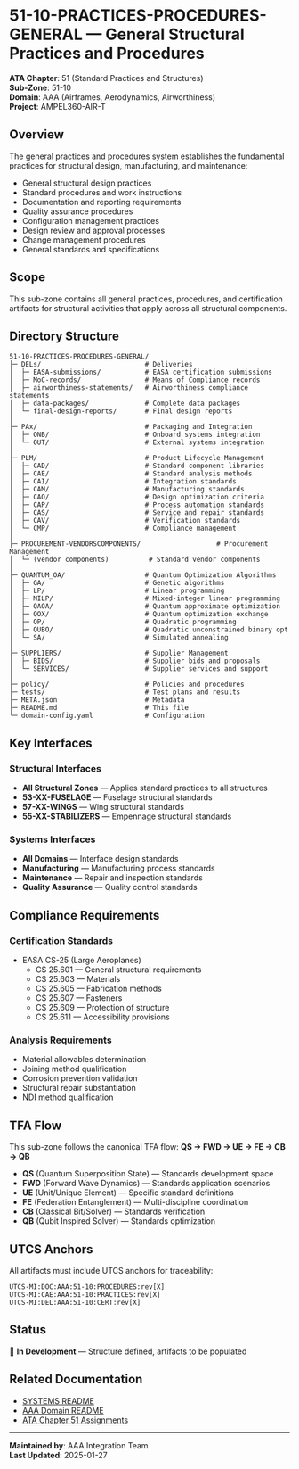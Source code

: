 # 51-10-PRACTICES-PROCEDURES-GENERAL — General Structural Practices and Procedures

**ATA Chapter**: 51 (Standard Practices and Structures)  
**Sub-Zone**: 51-10  
**Domain**: AAA (Airframes, Aerodynamics, Airworthiness)  
**Project**: AMPEL360-AIR-T

## Overview

The general practices and procedures system establishes the fundamental practices for structural design, manufacturing, and maintenance:
- General structural design practices
- Standard procedures and work instructions
- Documentation and reporting requirements
- Quality assurance procedures
- Configuration management practices
- Design review and approval processes
- Change management procedures
- General standards and specifications

## Scope

This sub-zone contains all general practices, procedures, and certification artifacts for structural activities that apply across all structural components.

## Directory Structure

```
51-10-PRACTICES-PROCEDURES-GENERAL/
├─ DELs/                          # Deliveries
│  ├─ EASA-submissions/           # EASA certification submissions
│  ├─ MoC-records/                # Means of Compliance records
│  ├─ airworthiness-statements/   # Airworthiness compliance statements
│  ├─ data-packages/              # Complete data packages
│  └─ final-design-reports/       # Final design reports
│
├─ PAx/                           # Packaging and Integration
│  ├─ ONB/                        # Onboard systems integration
│  └─ OUT/                        # External systems integration
│
├─ PLM/                           # Product Lifecycle Management
│  ├─ CAD/                        # Standard component libraries
│  ├─ CAE/                        # Standard analysis methods
│  ├─ CAI/                        # Integration standards
│  ├─ CAM/                        # Manufacturing standards
│  ├─ CAO/                        # Design optimization criteria
│  ├─ CAP/                        # Process automation standards
│  ├─ CAS/                        # Service and repair standards
│  ├─ CAV/                        # Verification standards
│  └─ CMP/                        # Compliance management
│
├─ PROCUREMENT-VENDORSCOMPONENTS/                   # Procurement Management
│  └─ (vendor components)          # Standard vendor components
│
├─ QUANTUM_OA/                    # Quantum Optimization Algorithms
│  ├─ GA/                         # Genetic algorithms
│  ├─ LP/                         # Linear programming
│  ├─ MILP/                       # Mixed-integer linear programming
│  ├─ QAOA/                       # Quantum approximate optimization
│  ├─ QOX/                        # Quantum optimization exchange
│  ├─ QP/                         # Quadratic programming
│  ├─ QUBO/                       # Quadratic unconstrained binary opt
│  └─ SA/                         # Simulated annealing
│
├─ SUPPLIERS/                     # Supplier Management
│  ├─ BIDS/                       # Supplier bids and proposals
│  └─ SERVICES/                   # Supplier services and support
│
├─ policy/                        # Policies and procedures
├─ tests/                         # Test plans and results
├─ META.json                      # Metadata
├─ README.md                      # This file
└─ domain-config.yaml             # Configuration
```

## Key Interfaces

### Structural Interfaces
- **All Structural Zones** — Applies standard practices to all structures
- **53-XX-FUSELAGE** — Fuselage structural standards
- **57-XX-WINGS** — Wing structural standards
- **55-XX-STABILIZERS** — Empennage structural standards

### Systems Interfaces
- **All Domains** — Interface design standards
- **Manufacturing** — Manufacturing process standards
- **Maintenance** — Repair and inspection standards
- **Quality Assurance** — Quality control standards

## Compliance Requirements

### Certification Standards
- EASA CS-25 (Large Aeroplanes)
  - CS 25.601 — General structural requirements
  - CS 25.603 — Materials
  - CS 25.605 — Fabrication methods
  - CS 25.607 — Fasteners
  - CS 25.609 — Protection of structure
  - CS 25.611 — Accessibility provisions

### Analysis Requirements
- Material allowables determination
- Joining method qualification
- Corrosion prevention validation
- Structural repair substantiation
- NDI method qualification

## TFA Flow

This sub-zone follows the canonical TFA flow:
**QS → FWD → UE → FE → CB → QB**

- **QS** (Quantum Superposition State) — Standards development space
- **FWD** (Forward Wave Dynamics) — Standards application scenarios
- **UE** (Unit/Unique Element) — Specific standard definitions
- **FE** (Federation Entanglement) — Multi-discipline coordination
- **CB** (Classical Bit/Solver) — Standards verification
- **QB** (Qubit Inspired Solver) — Standards optimization

## UTCS Anchors

All artifacts must include UTCS anchors for traceability:
```
UTCS-MI:DOC:AAA:51-10:PROCEDURES:rev[X]
UTCS-MI:CAE:AAA:51-10:PRACTICES:rev[X]
UTCS-MI:DEL:AAA:51-10:CERT:rev[X]
```

## Status

🚧 **In Development** — Structure defined, artifacts to be populated

## Related Documentation

- [SYSTEMS README](../README.md)
- [AAA Domain README](../../README.md)
- [ATA Chapter 51 Assignments](../../../../../1-DIMENSIONS/CANONICAL-TAXONOMY/ata-chapters.csv)

---

**Maintained by**: AAA Integration Team  
**Last Updated**: 2025-01-27
